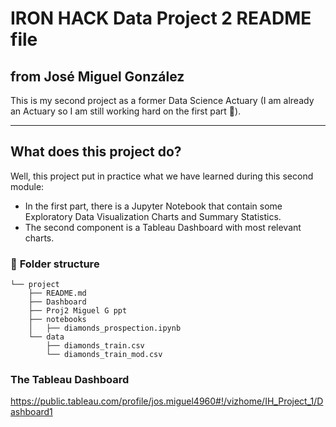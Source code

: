 # IRON HACK Data Project 2 README file
## from José Miguel González 

This is my second project as a former Data Science Actuary (I am already an Actuary so I am still working hard on the first part :baby:).

---

## **What does this project do?**
Well, this project put in practice what we have learned during this second module:

- In the first part, there is a Jupyter Notebook that contain some Exploratory Data Visualization Charts and Summary Statistics.
- The second component is a Tableau Dashboard with most relevant charts.

### :file_folder: **Folder structure**
```
└── project
    ├── README.md
    ├── Dashboard
    ├── Proj2 Miguel G ppt       
    ├── notebooks
    │   ├── diamonds_prospection.ipynb
    └── data
        ├── diamonds_train.csv
        └── diamonds_train_mod.csv
```

### **The Tableau Dashboard**
https://public.tableau.com/profile/jos.miguel4960#!/vizhome/IH_Project_1/Dashboard1

